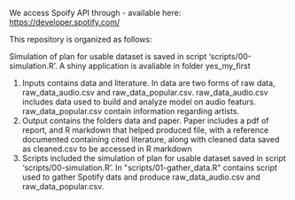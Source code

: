 We access Spoify API through - available here: https://developer.spotify.com/


This repository is organized as follows:

Simulation of plan for usable dataset is saved in script ‘scripts/00-simulation.R’.
A shiny application is avaliable in folder yes_my_first 

1. Inputs contains data and literature. In data are two forms of raw data, raw_data_audio.csv and raw_data_popular.csv. raw_data_audio.csv includes data used to build and analyze model on audio featurs. raw_data_popular.csv contain information regarding artists. 
2. Output contains the folders data and paper. Paper includes a pdf of report, and R markdown that helped produced file, with a reference documented containing cited literature, along with cleaned data saved as cleaned.csv to be accessed in R markdown
3. Scripts included the simulation of plan for usable dataset saved in script ‘scripts/00-simulation.R’. In "scripts/01-gather_data.R" contains script used to gather Spotify dats and produce raw_data_audio.csv and raw_data_popular.csv.


